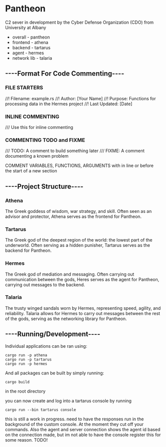 # Pantheon
C2 sever in development by the Cyber Defense Organization (CDO) from University at Albany                                

- overall - pantheon
- frontend - athena 
- backend - tartarus
- agent - hermes 
- network lib - talaria


## ----Format For Code Commenting----

### FILE STARTERS
//! Filename: example.rs
//! Author: [Your Name]
//! Purpose: Functions for processing data in the Hermes project
//! Last Updated: [Date]

### INLINE COMMENTING
/// Use this for inline commenting 

### COMMENTING TODO and FIXME
/// TODO: A comment to build something later
/// FIXME: A comment documenting a known problem

COMMENT VARIABLES, FUNCTIONS, ARGUMENTS with in line or before the start of a new section

## ----Project Structure----

### Athena
The Greek goddess of wisdom, war strategy, and skill.
Often seen as an advisor and protector, Athena serves as the frontend for Pantheon.

### Tartarus
The Greek god of the deepest region of the world: the lowest part of the underworld.
Often serving as a hidden punisher, Tartarus serves as the backend for Pantheon.

### Hermes
The Greek god of mediation and messaging.
Often carrying out communication between the gods, Heres serves as the agent for Pantheon, carrying out messages to the backend.

### Talaria
The trusty winged sandals worn by Hermes, representing speed, agility, and reliability.
Talaria allows for Hermes to carry out messages between the rest of the gods, serving as the networking library for Pantheon.

## ----Running/Development----
Individual applications can be ran using:
```
cargo run -p athena
cargo run -p tartarus
cargo run -p hermes
```
And all packages can be built by simply running:
```
cargo build
```
in the root directory 




you can now create and log into a tartarus console by running
```
cargo run --bin tartarus console

```

this is still a work in progress. need to have the responses run in the background of the custom console. At the moment they cut off your commands. Also the agent and server connection shows the agent id based on the connection made, but im not able to have the console register this for some reason. TODO!
